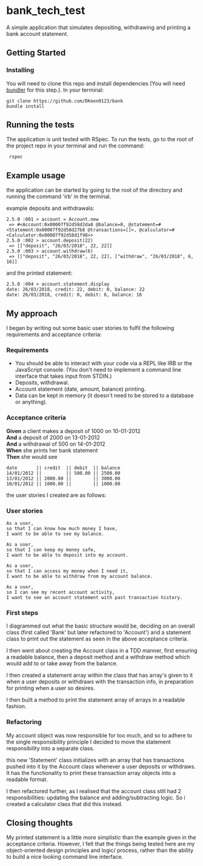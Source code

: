 # bank_tech_test

A simple application that simulates depositing, withdrawing and printing a bank account statement.

## Getting Started

### Installing

You will need to clone this repo and install dependencies (You will need [bundler](http://bundler.io/) for this step.).
In your terminal:

```
git clone https://github.com/DKeen0123/bank
bundle install
```

## Running the tests

The application is unit tested with RSpec. To run the tests, go to the root of the project repo in your terminal and run the command:

```
 rspec
```

## Example usage

the application can be started by going to the root of the directory and running the command 'irb' in the terminal.

example deposits and withdrawals:

```
2.5.0 :001 > account = Account.new
 => #<Account:0x00007f92d58d2da8 @balance=0, @statement=#<Statement:0x00007f92d58d27b8 @transactions=[]>, @calculator=#<Calculator:0x00007f92d58d1f98>>
2.5.0 :002 > account.deposit(22)
 => [["deposit", "26/03/2018", 22, 22]]
2.5.0 :003 > account.withdraw(6)
 => [["deposit", "26/03/2018", 22, 22], ["withdraw", "26/03/2018", 6, 16]]
```

and the printed statement:

```
2.5.0 :004 > account.statement.display
date: 26/03/2018, credit: 22, debit: 0, balance: 22
date: 26/03/2018, credit: 0, debit: 6, balance: 16
```

## My approach

I began by writing out some basic user stories to fulfil the following requirements and acceptance criteria:

### Requirements

* You should be able to interact with your code via a REPL like IRB or the JavaScript console. (You don't need to implement a command line interface that takes input from STDIN.)
* Deposits, withdrawal.
* Account statement (date, amount, balance) printing.
* Data can be kept in memory (it doesn't need to be stored to a database or anything).

### Acceptance criteria

**Given** a client makes a deposit of 1000 on 10-01-2012 <br >
**And** a deposit of 2000 on 13-01-2012 <br >
**And** a withdrawal of 500 on 14-01-2012 <br >
**When** she prints her bank statement <br >
**Then** she would see

```
date       || credit  || debit  || balance
14/01/2012 ||         || 500.00 || 2500.00
13/01/2012 || 2000.00 ||        || 3000.00
10/01/2012 || 1000.00 ||        || 1000.00
```

the user stories I created are as follows:

### User stories

```
As a user,
so that I can know how much money I have,
I want to be able to see my balance.

As a user,
so that I can keep my money safe,
I want to be able to deposit into my account.

As a user,
so that I can access my money when I need it,
I want to be able to withdraw from my account balance.

As a user,
so I can see my recent account activity,
I want to see an account statement with past transaction history.
```

### First steps

I diagrammed out what the basic structure would be, deciding on an overall class (first called 'Bank' but later refactored to 'Account') and a statement class to print out the statement as seen in the above acceptance criteria.

I then went about creating the Account class in a TDD manner, first ensuring a readable balance, then a deposit method and a withdraw method which would add to or take away from the balance.

I then created a statement array within the class that has array's given to it when a user deposits or withdraws with the transaction info, in preparation for printing when a user so desires.

I then built a method to print the statement array of arrays in a readable fashion.

### Refactoring

My account object was now responsible for too much, and so to adhere to the single responsibility principle I decided to move the statement responsibility into a separate class.

this new 'Statement' class initializes with an array that has transactions pushed into it by the Account class whenever a user deposits or withdraws. It has the functionality to print these transaction array objects into a readable format.

I then refactored further, as I realised that the account class still had 2 responsibilities: updating the balance and adding/subtracting logic. So i created a calculator class that did this instead.

## Closing thoughts

My printed statement is a little more simplistic than the example given in the acceptance criteria. However, I felt that the things being tested here are my object-oriented design principles and logic/ process, rather than the ability to build a nice looking command line interface.
